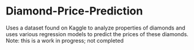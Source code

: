 # Diamond-Price-Prediction
Uses a dataset found on Kaggle to analyze properties of diamonds and uses various regression models to predict the prices of these diamonds. Note: this is a work in progress; not completed
